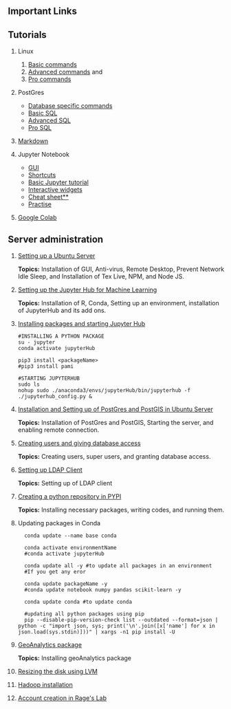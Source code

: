 
## Important Links
## Tutorials
1. Linux
   1. [Basic commands](linuxCommands.html)
   2. [Advanced commands](linuxAdvCommands.html) and
   3. [Pro commands](linuxProCommands.html)
   
2. PostGres
   - [Database specific commands](https://www.commandprompt.com/education/postgresql-basic-psql-commands/)
   - [Basic SQL](postGresCommands.html)
   - [Advanced SQL](postGresAdvCommands.html)
   - [Pro SQL](postGresProCommands.html)

3. [Markdown](https://www.datacamp.com/tutorial/markdown-in-jupyter-notebook)
   
4. Jupyter Notebook

   - [GUI](https://docs.sevenbridges.com/docs/editor-quick-reference)
   - [Shortcuts](https://udayrage.github.io/jupyterLabCommands.html)
   - [Basic Jupyter tutorial](https://towardsdatascience.com/a-beginners-tutorial-to-jupyter-notebooks-1b2f8705888a)
   - [Interactive widgets](https://towardsdatascience.com/bring-your-jupyter-notebook-to-life-with-interactive-widgets-bc12e03f0916)
   - [Cheat sheet**](https://www.edureka.co/blog/cheatsheets/jupyter-notebook-cheat-sheet)
   - [Practise](markdownPractise.pdf)
   
5. [Google Colab](https://www.tutorialspoint.com/google_colab/index.htm)



## Server administration

1. [Setting up a Ubuntu Server](ubuntu.html)

    __Topics:__ Installation of GUI, Anti-virus, Remote Desktop, Prevent Network Idle Sleep, and Installation of Tex Live, NPM, and Node JS.
    
2. [Setting up the Jupyter Hub for Machine Learning](jupyterHub.html)

   __Topics:__ Installation of R, Conda, Setting up an environment, installation of JupyterHub and its add ons. 


3. [Installing packages and starting Jupyter Hub](jupyterHubPackage_start.md)

       #INSTALLING A PYTHON PACKAGE
       su - jupyter
       conda activate jupyterHub
         
       pip3 install <packageName>
       #pip3 install pami

       #STARTING JUPYTERHUB
       sudo ls
       nohup sudo ./anaconda3/envs/jupyterHub/bin/jupyterhub -f ./jupyterhub_config.py & 
4. [Installation and Setting up of PostGres and PostGIS in Ubuntu Server](postGres.html)

    __Topics:__ Installation of PostGres and PostGIS, Starting the server, and enabling remote connection. 

5. [Creating users and giving database access](users.html)

    __Topics:__ Creating users, super users, and granting database access.

6. [Setting up LDAP Client](ldap.html)

    __Topics:__ Setting up of LDAP client 

7. [Creating a python repository in PYPI](pypi.html)

    __Topics:__ Installing necessary packages, writing codes, and running them.

8. Updating packages in Conda

         conda update --name base conda

         conda activate environmentName
         #conda activate jupyterHub

         conda update all -y #to update all packages in an environment
         #If you get any eror 

         conda update packageName -y
         #conda update notebook numpy pandas scikit-learn -y

         conda update conda #to update conda

         #updating all python packages using pip 
         pip --disable-pip-version-check list --outdated --format=json | python -c "import json, sys; print('\n'.join([x['name'] for x in json.load(sys.stdin)]))" | xargs -n1 pip install -U

9. [GeoAnalytics package](geoAnalytics.html)

    __Topics:__ Installing geoAnalytics package

10. [Resizing the disk using LVM](diskResize.html)

11. [Hadoop installation](hadoop.md) 

12. [Account creation in Rage's Lab](accountCreation.html)
